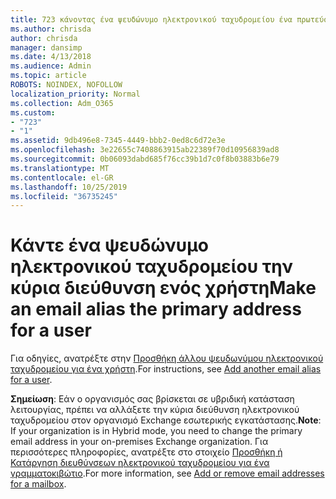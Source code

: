```yaml
---
title: 723 κάνοντας ένα ψευδώνυμο ηλεκτρονικού ταχυδρομείου ένα πρωτεύον μήνυμα ηλεκτρονικού ταχυδρομείου για το χρήστη
ms.author: chrisda
author: chrisda
manager: dansimp
ms.date: 4/13/2018
ms.audience: Admin
ms.topic: article
ROBOTS: NOINDEX, NOFOLLOW
localization_priority: Normal
ms.collection: Adm_O365
ms.custom:
- "723"
- "1"
ms.assetid: 9db496e8-7345-4449-bbb2-0ed8c6d72e3e
ms.openlocfilehash: 3e22655c7408863915ab22389f70d10956839ad8
ms.sourcegitcommit: 0b06093dabd685f76cc39b1d7c0f8b03883b6e79
ms.translationtype: MT
ms.contentlocale: el-GR
ms.lasthandoff: 10/25/2019
ms.locfileid: "36735245"
---
```

# <a name="make-an-email-alias-the-primary-address-for-a-user"></a><span data-ttu-id="be469-102">Κάντε ένα ψευδώνυμο ηλεκτρονικού ταχυδρομείου την κύρια διεύθυνση ενός χρήστη</span><span class="sxs-lookup"><span data-stu-id="be469-102">Make an email alias the primary address for a user</span></span>

<span data-ttu-id="be469-103">Για οδηγίες, ανατρέξτε στην [Προσθήκη άλλου ψευδωνύμου ηλεκτρονικού ταχυδρομείου για ένα χρήστη](https://docs.microsoft.com/office365/admin/email/add-another-email-alias-for-a-user).</span><span class="sxs-lookup"><span data-stu-id="be469-103">For instructions, see [Add another email alias for a user](https://docs.microsoft.com/office365/admin/email/add-another-email-alias-for-a-user).</span></span>

<span data-ttu-id="be469-104">**Σημείωση**: Εάν ο οργανισμός σας βρίσκεται σε υβριδική κατάσταση λειτουργίας, πρέπει να αλλάξετε την κύρια διεύθυνση ηλεκτρονικού ταχυδρομείου στον οργανισμό Exchange εσωτερικής εγκατάστασης.</span><span class="sxs-lookup"><span data-stu-id="be469-104">**Note**: If your organization is in Hybrid mode, you need to change the primary email address in your on-premises Exchange organization.</span></span> <span data-ttu-id="be469-105">Για περισσότερες πληροφορίες, ανατρέξτε στο στοιχείο [Προσθήκη ή Κατάργηση διευθύνσεων ηλεκτρονικού ταχυδρομείου για ένα γραμματοκιβώτιο](https://technet.microsoft.com/library/bb123794.aspx).</span><span class="sxs-lookup"><span data-stu-id="be469-105">For more information, see [Add or remove email addresses for a mailbox](https://technet.microsoft.com/library/bb123794.aspx).</span></span>
